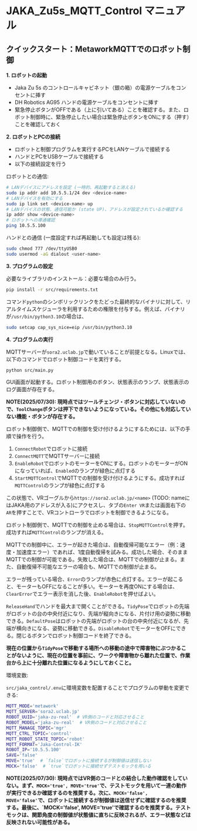 # JAKA_Zu5s_MQTT_Control マニュアル

## クイックスタート：MetaworkMQTTでのロボット制御

**1. ロボットの起動**

- Jaka Zu 5s のコントロールキャビネット（銀の箱）の電源ケーブルをコンセントに挿す
- DH Robotics AG95 ハンドの電源ケーブルをコンセントに挿す
- 緊急停止ボタンがOFFである（上に引いてある）ことを確認する。また、ロボット制御時に、緊急停止したい場合は緊急停止ボタンをONにする（押す）ことを確認しておく

**2. ロボットとPCの接続**

- ロボットと制御プログラムを実行するPCをLANケーブルで接続する
- ハンドとPCをUSBケーブルで接続する
- 以下の接続設定を行う

ロボットとの通信:

```sh
# LANデバイスにアドレスを設定 (一時的、再起動すると消える)
sudo ip addr add 10.5.5.1/24 dev <device-name>
# LANデバイスを有効にする
sudo ip link set <device-name> up
# LANデバイスの状態、通信可能か (state UP)、アドレスが設定されているか確認する
ip addr show <device-name>
# ロボットへの導通確認
ping 10.5.5.100
```

ハンドとの通信 (一度設定すれば再起動しても設定は残る):

```sh
sudo chmod 777 /dev/ttyUSB0
sudo usermod -aG dialout <user-name>
```

**3. プログラムの設定**

必要なライブラリのインストール：必要な場合のみ行う。

```sh
pip install -r src/requirements.txt
```

コマンド`python`のシンボリックリンクをたどった最終的なバイナリに対して、リアルタイムスケジューラを利用するための権限を付与する。例えば、バイナリが`/usr/bin/python3.10`の場合は、

```sh
sudo setcap cap_sys_nice=eip /usr/bin/python3.10
```

**4. プログラムの実行**

MQTTサーバーが`sora2.uclab.jp`で動いていることが前提となる。Linuxでは、以下のコマンドでロボット制御コードを実行する。

```sh
python src/main.py
```

GUI画面が起動する。ロボット制御用のボタン、状態表示のランプ、状態表示のログ画面が存在する。

**NOTE(2025/07/30): 現時点ではツールチェンジ・ボタンに対応していないので、`ToolChange`ボタンは押下できないようになっている。その他にも対応していない機能・ボタンが存在する。**

ロボット制御側で、MQTTでの制御を受け付けるようにするためには、以下の手順で操作を行う。

1. `ConnectRobot`でロボットに接続
2. `ConnectMQTT`でMQTTサーバーに接続
3. `EnableRobot`でロボットのモーターをONにする。ロボットのモーターがONになっていれば、`Enabled`のランプが緑色に点灯する
4. `StartMQTTControl`でMQTTでの制御を受け付けるようにする。成功すれば`MQTTControl`のランプが緑色に点灯する

この状態で、VRゴーグルから`https://sora2.uclab.jp/<name>` (TODO: nameにはJAKA用のアドレスが入る)にアクセスし、タブの`Enter VR`または画面右下の`AR`を押すことで、VRコントローラでロボットを制御できるようになる。

ロボット制御側で、MQTTでの制御を止める場合は、`StopMQTTControl`を押す。成功すれば`MQTTControl`のランプが消える。

MQTTでの制御中に、エラーが起きた場合は、自動復帰可能なエラー（例：速度・加速度エラー）であれば、1度自動復帰を試みる。成功した場合、そのままMQTTでの制御が可能である。失敗した場合は、MQTTでの制御が止まる。また、自動復帰不可能なエラーの場合も、MQTTでの制御が止まる。

エラーが残っている場合、`Error`のランプが赤色に点灯する。エラーが起こると、モーターもOFFになることが多い。モーターを再度ONにする場合は、`ClearError`でエラー表示を消した後、`EnableRobot`を押せばよい。

`ReleaseHand`でハンドを最大まで開くことができる。`TidyPose`でロボットの先端がロボットの台の中央付近になり、先端が縦向きになる、片付け用の姿勢に移動できる。`DefaultPose`はロボットの先端がロボットの台の中央付近になるが、先端が横向きになる、姿勢に移動できる。`DisableRobot`でモーターをOFFにできる。閉じるボタンでロボット制御コードを終了できる。

**現在の位置から`TidyPose`で移動する場所への移動の途中で障害物にぶつかることがないように、現在の位置を事前に、ワークや障害物から離れた位置で、作業台から上に十分離れた位置になるようにしておくこと。**

環境変数:

`src/jaka_control/.env`に環境変数を配置することでプログラムの挙動を変更できる:

```sh
MQTT_MODE='metawork'
MQTT_SERVER='sora2.uclab.jp'
ROBOT_UUID='jaka-zu-real'  # VR側のコードと対応させること
ROBOT_MODEL='jaka-zu-real'  # VR側のコードと対応させること
MQTT_MANAGE_TOPIC='mgr'
MQTT_CTRL_TOPIC='control'
MQTT_ROBOT_STATE_TOPIC='robot'
MQTT_FORMAT='Jaka-Control-IK'
ROBOT_IP='10.5.5.100'
SAVE='false'
MOVE='true'  # `false`でロボットに接続するが制御値は送信しない
MOCK='false'  # `true`でロボットに接続せずテストモックを用いる
```

**NOTE(2025/07/30): 現時点ではVR側のコードとの結合した動作確認をしていない。まず、`MOCK='true', MOVE='true'`で、テストモックを用いて一連の動作が実行できるか確認するのを推奨する。次に、`MOCK='false', MOVE='false'`で、ロボットに接続するが制御値は送信せずに確認するのを推奨する。最後に、`MOCK='false', MOVE='true'で確認するのを推奨する。テストモックは、関節角度の制御値が状態値に直ちに反映されるが、エラー状態などは反映されない可能性がある。**
